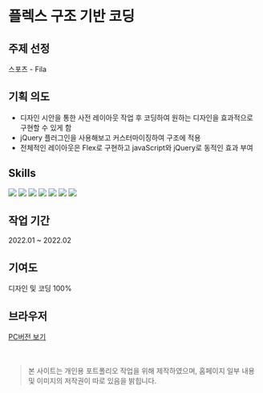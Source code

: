 # 플렉스 구조 기반 코딩

## 주제 선정
스포츠 - Fila

## 기획 의도
- 디자인 시안을 통한 사전 레이아웃 작업 후 코딩하여 원하는 디자인을 효과적으로 구현할 수 있게 함
- jQuery 플러그인을 사용해보고 커스터마이징하여 구조에 적용
- 전체적인 레이아웃은 Flex로 구현하고 javaScript와 jQuery로 동적인 효과 부여

## Skills
<div style="align: left;">
  <img src="https://img.shields.io/badge/HTML5-E34F26?style=flat-square&logo=HTML5&logoColor=white">
  <img src="https://img.shields.io/badge/CSS3-1572B6?style=flat-square&logo=CSS3&logoColor=white">
  <img src="https://img.shields.io/badge/Javascript-F7DF1E?style=flat-square&logo=Javascript&logoColor=white">
  <img src="https://img.shields.io/badge/jQuery-0769AD?style=flat-square&logo=jQuery&logoColor=white">
  <img src="https://img.shields.io/badge/Adobe Photoshop-31A8FF?style=flat-square&logo=Adobe Photoshop&logoColor=white"/>
  <img src="https://img.shields.io/badge/Adobe Illustrator-FF9A00?style=flat-square&logo=Adobe Illustrator&logoColor=white"/>
  <img src="https://img.shields.io/badge/Adobe XD-FF61F6?style=flat-square&logo=Adobe XD&logoColor=white"/>
</div>

## 작업 기간
2022.01 ~ 2022.02

## 기여도
디자인 및 코딩 100%

## 브라우저
[PC버전 보기](http://eunbij.github.io/pf_fila)
<br><br><br>

> 본 사이트는 개인용 포트폴리오 작업을 위해 제작하였으며, 홈페이지 일부 내용 및 이미지의 저작권이 따로 있음을 밝힙니다.

